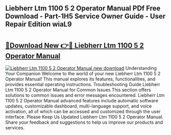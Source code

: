 ## Liebherr Ltm 1100 5 2 Operator Manual PDf Free Download - Part-1H5 Service Owner Guide - User Repair Edition wiaL9

# <h2><a href="http://bc47025.oget.top/?id=Liebherr+Ltm+1100+5+2+Operator+Manual">🔗Download New 👉🔴 Liebherr Ltm 1100 5 2 Operator Manual</a></h2>

[![Liebherr Ltm 1100 5 2 Operator Manual new download](https://i.imgur.com/5g1atiW.png)](http://bc47025.oget.top/?id=Liebherr+Ltm+1100+5+2+Operator+Manual)
Understanding Your Companion Welcome to the world of your new Liebherr Ltm 1100 5 2 Operator Manual! This manual explores its features, functionalities, and provides essential operating instructions. Troubleshooting Guide Liebherr Ltm 1100 5 2 Operator Manual for Common Issues This section offers solutions to common issues and error messages encountered. Liebherr Ltm 1100 5 2 Operator Manual advanced features include automatic software updates, customizable dashboard, multi-language support, and voice activation, all of which can be accessed and customized through the user interface. Please Keep Us Updated Liebherr Ltm 1100 5 2 Operator Manual. Share your feedback and suggestions to help us improve our products and services.
